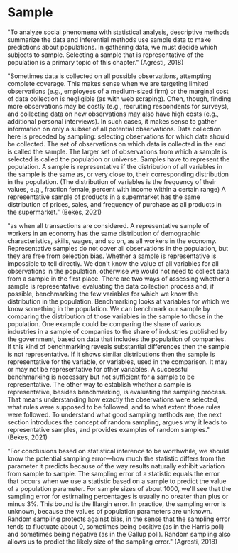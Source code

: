 # Sample

"To analyze social phenomena with statistical analysis, descriptive methods summarize the data and inferential methods use sample data to make predictions about populations. In gathering data, we must decide which subjects to sample. Selecting a sample that is representative of the population is a primary topic of this chapter." (Agresti, 2018)

"Sometimes data is collected on all possible observations, attempting complete coverage. This makes sense when we are targeting limited observations (e.g., employees of a medium-sized firm) or the marginal cost of data collection is negligible (as with web scraping). Often, though, finding more observations may be costly (e.g., recruiting respondents for surveys), and collecting data on new observations may also have high costs (e.g., additional personal interviews). In such cases, it makes sense to gather information on only a subset of all potential observations. Data collection here is preceded by sampling: selecting observations for which data should be collected. The set of observations on which data is collected in the end is called the sample. The larger set of observations from which a sample is selected is called the population or universe. Samples have to represent the population. A sample is representative if the distribution of all variables in the sample is the same as, or very close to, their corresponding distribution in the population. (The distribution of variables is the frequency of their values, e.g., fraction female, percent with income within a certain range) A representative sample of products in a supermarket has the same distribution of prices, sales, and frequency of purchase as all products in the supermarket." (Bekes, 2021)

"as when all transactions are considered. A representative sample of workers in an economy has the same distribution of demographic characteristics, skills, wages, and so on, as all workers in the economy. Representative samples do not cover all observations in the population, but they are free from selection bias. Whether a sample is representative is impossible to tell directly. We don't know the value of all variables for all observations in the population, otherwise we would not need to collect data from a sample in the first place. There are two ways of assessing whether a sample is representative: evaluating the data collection process and, if possible, benchmarking the few variables for which we know the distribution in the population. Benchmarking looks at variables for which we know something in the population. We can benchmark our sample by comparing the distribution of those variables in the sample to those in the population. One example could be comparing the share of various industries in a sample of companies to the share of industries published by the government, based on data that includes the population of companies. If this kind of benchmarking reveals substantial differences then the sample is not representative. If it shows similar distributions then the sample is representative for the variable, or variables, used in the comparison. It may or may not be representative for other variables. A successful benchmarking is necessary but not sufficient for a sample to be representative. The other way to establish whether a sample is representative, besides benchmarking, is evaluating the sampling process. That means understanding how exactly the observations were selected, what rules were supposed to be followed, and to what extent those rules were followed. To understand what good sampling methods are, the next section introduces the concept of random sampling, argues why it leads to representative samples, and provides examples of random samples." (Bekes, 2021)&#x20;

"For conclusions based on statistical inference to be worthwhile, we should know the potential sampling error—how much the statistic differs from the parameter it predicts because of the way results naturally exhibit variation from sample to sample. The sampling error of a statistic equals the error that occurs when we use a statistic based on a sample to predict the value of a population parameter. For sample sizes of about 1000, we'll see that the sampling error for estirnaling percentages is usually no oreater than plus or minus 3%. This bound is the Illargin error. In practice, the sampling error is unknown, because the values of population parameters are unknown. Random sampling protects against bias, in the sense that the sampling error tends to fluctuate about 0, sometimes being positive (as in the Harris poll) and sometimes being negative (as in the Gallup poll). Random sampling also allows us to predict the likely size of the sampling error." (Agresti, 2018)

&#x20;
